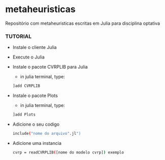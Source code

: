 # metaheuristicas
Repositório com metaheuristicas escritas em Julia para disciplina optativa

### TUTORIAL

- Instale o cliente Julia

- Execute o Julia  
- Instale o pacote CVRPLIB para Julia  
    - in julia terminal, type:
    ```bash
    ]add CVRPLIB
    ```

- Instale o pacote Plots  
    - in julia terminal, type:
    ```bash
    ]add Plots
    ```

- Adicione o seu codigo  
    ```bash
    include("nome do arquivo".jl")
    ```
- Adicione uma instancia 
    ```bash
    cvrp = readCVRPLIB([nome do modelo cvrp]) exemplo 
    ```